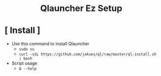 <h1 align="center">Qlauncher Ez Setup</h1>

# [ Install ]
* Use this command to install Qlauncher
    * `sudo su`
	* `curl -sSL https://github.com/jakues/ql/raw/master/ql-install.sh | bash`
* Script usage
	* `Q --help`